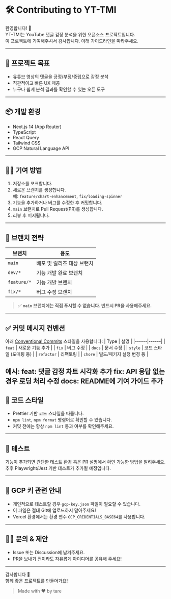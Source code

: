 # 🛠️ Contributing to YT-TMI

환영합니다! 🎉  
YT-TMI는 YouTube 댓글 감정 분석을 위한 오픈소스 프로젝트입니다.  
이 프로젝트에 기여해주셔서 감사합니다. 아래 가이드라인을 따라주세요.

---

## 📌 프로젝트 목표

- 유튜브 영상의 댓글을 긍정/부정/중립으로 감정 분석
- 직관적이고 빠른 UX 제공
- 누구나 쉽게 분석 결과를 확인할 수 있는 오픈 도구

---

## 📦 개발 환경

- Next.js 14 (App Router)
- TypeScript
- React Query
- Tailwind CSS
- GCP Natural Language API

---

## 🧑‍💻 기여 방법

1. 저장소를 포크합니다.
2. 새로운 브랜치를 생성합니다.  
   예: `feature/chart-enhancement`, `fix/loading-spinner`
3. 기능을 추가하거나 버그를 수정한 후 커밋합니다.
4. `main` 브랜치로 Pull Request(PR)를 생성합니다.
5. 리뷰 후 머지됩니다.

---

## 🌳 브랜치 전략

| 브랜치 | 용도 |
|--------|------|
| `main` | 배포 및 릴리즈 대상 브랜치 |
| `dev/*` | 기능 개발 완료 브랜치 |
| `feature/*` | 기능 개발 브랜치 |
| `fix/*` | 버그 수정 브랜치 |

> ✅ **`main` 브랜치에는 직접 푸시할 수 없습니다. 반드시 PR을 사용해주세요.**

---

## ✅ 커밋 메시지 컨벤션

아래 [Conventional Commits](https://www.conventionalcommits.org/en/v1.0.0/) 스타일을 사용합니다:
| Type | 설명 |
|------|------|
| `feat` | 새로운 기능 추가 |
| `fix` | 버그 수정 |
| `docs` | 문서 수정 |
| `style` | 코드 스타일 (포매팅 등) |
| `refactor` | 리팩토링 |
| `chore` | 빌드/패키지 설정 변경 등 |

**예시:**
feat: 댓글 감정 차트 시각화 추가
fix: API 응답 없는 경우 로딩 처리 수정
docs: README에 기여 가이드 추가
---

## 💄 코드 스타일

- Prettier 기반 코드 스타일을 따릅니다.
- `npm lint`, `npm format` 명령어로 확인할 수 있습니다.
- 커밋 전에는 항상 `npm lint` 통과 여부를 확인해주세요.

---

## 🧪 테스트

기능이 추가되면 간단한 테스트 환경 혹은 PR 설명에서 확인 가능한 방법을 알려주세요.  
추후 Playwright/Jest 기반 테스트가 추가될 예정입니다.

---

## 🔐 GCP 키 관련 안내

- 개인적으로 테스트할 경우 `gcp-key.json` 파일이 필요할 수 있습니다.
- 이 파일은 절대 Git에 업로드하지 말아주세요!
- Vercel 환경에서는 환경 변수 `GCP_CREDENTIALS_BASE64`를 사용합니다.

---

## 🙋‍♀️ 문의 & 제안

- Issue 또는 Discussion에 남겨주세요.
- PR을 보내기 전이라도 자유롭게 아이디어를 공유해 주세요!

---

감사합니다 🙏  
함께 좋은 프로젝트를 만들어가요!

> Made with ❤️ by tare